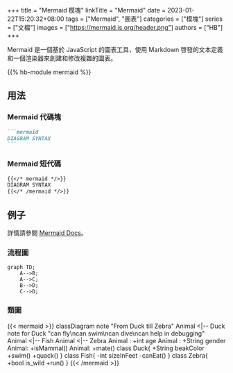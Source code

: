 +++
title = "Mermaid 模塊"
linkTitle = "Mermaid"
date = 2023-01-22T15:20:32+08:00
tags = ["Mermaid", "圖表"]
categories = ["模塊"]
series = ["文檔"]
images = ["https://mermaid.js.org/header.png"]
authors = ["HB"]
+++

Mermaid 是一個基於 JavaScript 的圖表工具，使用 Markdown 啓發的文本定義和一個渲染器來創建和修改複雜的圖表。

<!--more-->

{{% hb-module mermaid %}}

## 用法

### Mermaid 代碼塊

````markdown
```mermaid
DIAGRAM SYNTAX
```
````

### Mermaid 短代碼

```markdown
{{</* mermaid */>}}
DIAGRAM SYNTAX
{{</* /mermaid */>}}
```

## 例子

詳情請參閱 [Mermaid Docs](https://mermaid.js.org/)。

### 流程圖

```mermaid
graph TD;
    A-->B;
    A-->C;
    B-->D;
    C-->D;
```

### 類圖

{{< mermaid >}}
classDiagram
note "From Duck till Zebra"
Animal <|-- Duck
note for Duck "can fly\ncan swim\ncan dive\ncan help in debugging"
Animal <|-- Fish
Animal <|-- Zebra
Animal : +int age
Animal : +String gender
Animal: +isMammal()
Animal: +mate()
class Duck{
+String beakColor
+swim()
+quack()
}
class Fish{
-int sizeInFeet
-canEat()
}
class Zebra{
+bool is_wild
+run()
}
{{< /mermaid >}}
